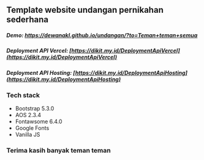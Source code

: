 ## Template website undangan pernikahan sederhana

##### Demo: https://dewanakl.github.io/undangan/?to=Teman+teman+semua

##### Deployment API Vercel: [https://dikit.my.id/DeploymentApiVercel](https://dikit.my.id/DeploymentApiVercel)
##### Deployment API Hosting: [https://dikit.my.id/DeploymentApiHosting](https://dikit.my.id/DeploymentApiHosting)

### Tech stack
- Bootstrap 5.3.0
- AOS 2.3.4
- Fontawsome 6.4.0
- Google Fonts
- Vanilla JS

### Terima kasih banyak teman teman

